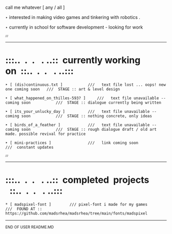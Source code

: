 call me whatever [ any / all ]

‣ interested in making video games and tinkering with robotics .
	
‣ currently in school for software development - looking for work




<sub><sub><sub>///</sub></sub></sub>
********************************************************************************
	


<h1><b>:::..&nbsp;&nbsp;.&nbsp;&nbsp;.&nbsp;&nbsp;&nbsp;.&nbsp;..::&nbsp;&nbsp;currently working on&nbsp;&nbsp;::..&nbsp;&nbsp;.&nbsp;&nbsp;.&nbsp;&nbsp;&nbsp;.&nbsp;..:::</b></h1>

    ‣ [ (dis)continuous.txt ]     		///   text file lost ... oops! new one coming soon   ///  STAGE :: art & level design 
    
    ‣ [ what_happened_on_thilles-593? ] 	///   text file unavailable -- coming soon           ///  STAGE :: dialogue currently being written
    
    ‣ [ its_your_unlucky_day ]    		///   text file unavailable -- coming soon           ///  STAGE :: nothing concrete, only ideas
    
    ‣ [ birds_of_a_feather ]      		///   text file unavailable -- coming soon           ///  STAGE :: rough dialogue draft / old art made. possible revival for practice

    ‣ [ mini-practices ]          		///   link coming soon			       	     ///  constant updates

    
    
    
<sub><sub><sub> /// </sub></sub></sub>
********************************************************************************
    
    
  <h1><b>:::..&nbsp;&nbsp;.&nbsp;&nbsp;.&nbsp;&nbsp;&nbsp;.&nbsp;..::&nbsp;&nbsp;completed&nbsp;&nbsp;projects &nbsp;&nbsp;::..&nbsp;&nbsp;.&nbsp;&nbsp;.&nbsp;&nbsp;&nbsp;.&nbsp;..:::</b></h1>

	* [ madspixel-font ]		///	pixel-font i made for my games			///  FOUND AT :: https://github.com/madsrhea/madsrhea/tree/main/fonts/madspixel
                          
                          
********************************************************************************
<sub>END OF USER README.MD             
                                   
